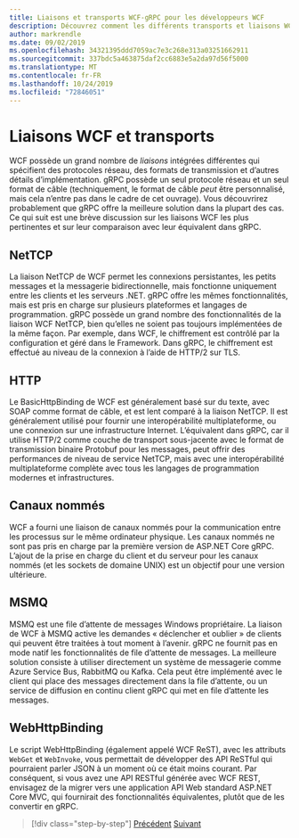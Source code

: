 ```yaml
---
title: Liaisons et transports WCF-gRPC pour les développeurs WCF
description: Découvrez comment les différents transports et liaisons WCF sont comparés à gRPC.
author: markrendle
ms.date: 09/02/2019
ms.openlocfilehash: 34321395ddd7059ac7e3c268e313a03251662911
ms.sourcegitcommit: 337bdc5a463875daf2cc6883e5a2da97d56f5000
ms.translationtype: MT
ms.contentlocale: fr-FR
ms.lasthandoff: 10/24/2019
ms.locfileid: "72846051"
---
```

# <a name="wcf-bindings-and-transports"></a>Liaisons WCF et transports

WCF possède un grand nombre de *liaisons* intégrées différentes qui spécifient des protocoles réseau, des formats de transmission et d’autres détails d’implémentation. gRPC possède un seul protocole réseau et un seul format de câble (techniquement, le format de câble *peut* être personnalisé, mais cela n’entre pas dans le cadre de cet ouvrage). Vous découvrirez probablement que gRPC offre la meilleure solution dans la plupart des cas. Ce qui suit est une brève discussion sur les liaisons WCF les plus pertinentes et sur leur comparaison avec leur équivalent dans gRPC.

## <a name="nettcp"></a>NetTCP

La liaison NetTCP de WCF permet les connexions persistantes, les petits messages et la messagerie bidirectionnelle, mais fonctionne uniquement entre les clients et les serveurs .NET. gRPC offre les mêmes fonctionnalités, mais est pris en charge sur plusieurs plateformes et langages de programmation. gRPC possède un grand nombre des fonctionnalités de la liaison WCF NetTCP, bien qu’elles ne soient pas toujours implémentées de la même façon. Par exemple, dans WCF, le chiffrement est contrôlé par la configuration et géré dans le Framework. Dans gRPC, le chiffrement est effectué au niveau de la connexion à l’aide de HTTP/2 sur TLS.

## <a name="http"></a>HTTP

Le BasicHttpBinding de WCF est généralement basé sur du texte, avec SOAP comme format de câble, et est lent comparé à la liaison NetTCP. Il est généralement utilisé pour fournir une interopérabilité multiplateforme, ou une connexion sur une infrastructure Internet. L’équivalent dans gRPC, car il utilise HTTP/2 comme couche de transport sous-jacente avec le format de transmission binaire Protobuf pour les messages, peut offrir des performances de niveau de service NetTCP, mais avec une interopérabilité multiplateforme complète avec tous les langages de programmation modernes et infrastructures.

## <a name="named-pipes"></a>Canaux nommés

WCF a fourni une liaison de canaux nommés pour la communication entre les processus sur le même ordinateur physique. Les canaux nommés ne sont pas pris en charge par la première version de ASP.NET Core gRPC. L’ajout de la prise en charge du client et du serveur pour les canaux nommés (et les sockets de domaine UNIX) est un objectif pour une version ultérieure.

## <a name="msmq"></a>MSMQ

MSMQ est une file d’attente de messages Windows propriétaire. La liaison de WCF à MSMQ active les demandes « déclencher et oublier » de clients qui peuvent être traitées à tout moment à l’avenir. gRPC ne fournit pas en mode natif les fonctionnalités de file d’attente de messages. La meilleure solution consiste à utiliser directement un système de messagerie comme Azure Service Bus, RabbitMQ ou Kafka. Cela peut être implémenté avec le client qui place des messages directement dans la file d’attente, ou un service de diffusion en continu client gRPC qui met en file d’attente les messages.

## <a name="webhttpbinding"></a>WebHttpBinding

Le script WebHttpBinding (également appelé WCF ReST), avec les attributs `WebGet` et `WebInvoke`, vous permettait de développer des API ReSTful qui pourraient parler JSON à un moment où ce était moins courant. Par conséquent, si vous avez une API RESTful générée avec WCF REST, envisagez de la migrer vers une application API Web standard ASP.NET Core MVC, qui fournirait des fonctionnalités équivalentes, plutôt que de les convertir en gRPC.

>[!div class="step-by-step"]
>[Précédent](wcf-endpoints-grpc-methods.md)
>[Suivant](rpc-types.md)
